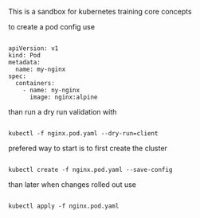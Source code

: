 This is a sandbox for kubernetes training core concepts

to create a pod config use 

```

apiVersion: v1
kind: Pod
metadata:
  name: my-nginx
spec:
  containers:
    - name: ny-nginx
      image: nginx:alpine

```

than run a dry run validation with 

```

kubectl -f nginx.pod.yaml --dry-run=client

```

prefered way to start is to first create the cluster

```

kubectl create -f nginx.pod.yaml --save-config

```

than later when changes rolled out use

```

kubectl apply -f nginx.pod.yaml

```